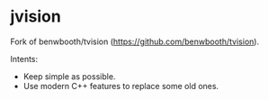 # jvision
Fork of benwbooth/tvision (https://github.com/benwbooth/tvision).

Intents:

* Keep simple as possible.
* Use modern C++ features to replace some old ones.




